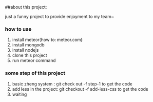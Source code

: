 ##about this project:

just a funny project to provide enjoyment to my team~

### how to use

1. install meteor(how to: meteor.com)
2. install mongodb
3. install nodejs
4. clone this project
5. run meteor command

### some step of this project
1. basic zheng system : git check out -f step-1  to get the code
2. add less in the project: git checkout -f add-less-css  to get the code
3. waiting

